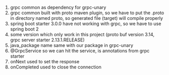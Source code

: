 1. grpc common as dependency for grpc-unary
2. grpc common built with proto maven plugin, so we have to put the .proto in directory named proto, so generated file (target) will compile properly
3. spring boot starter 3.0.0 have not working with grpc, so we have to use spring boot 2
4. some version which only work in this project (proto buf version 3.14, grpc server starter 2.13.1.RELEASE) 
5. java_package name same with our package in grpc-unary
6. @GrpcService so we can hit the service, is annotations from grpc starter
7. onNext used to set the response
8. onCompleted used to close the connection